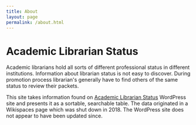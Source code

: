 ```yaml
---
title: About
layout: page
permalink: /about.html
---
```


# Academic Librarian Status

Academic librarians hold all sorts of different professional status in different institutions.
Information about librarian status is not easy to discover. 
During promotion process librarian's generally have to find others of the same status to review their packets.

This site takes information found on [Academic Librarian Status](https://academiclibrarianstatus.wordpress.com/) WordPress site and presents it as a sortable, searchable table.
The data originated in a Wikispaces page which was shut down in 2018.
The WordPress site does not appear to have been updated since.
